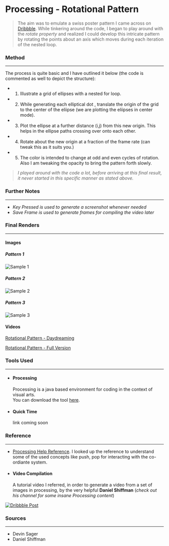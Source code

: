 # Processing - Rotational Pattern

> The aim was to emulate a swiss poster pattern I came across on [Dribbble](https://dribbble.com/shots/2198020-This-Station-Is-Non-Operational-At-The-Drive-In).
While tinkering around the code, I began to play around with the *rotate property* and realized I could develop this intricate pattern by rotating the points about an axis which moves during each iteration of the nested loop.

### Method
---
The process is quite basic and I have outlined it below (the code is commented as well to depict the structure):
 - 1. Illustrate a grid of ellipses with a nested for loop.
 - 2. While generating each elliptical dot , translate the origin of the grid to the center of the eliipse (we are plotting the eliipses in center mode).
 - 3. Plot the ellipse at a further distance (i,j) from this new origin. This helps in the ellipse paths crossing over onto each other.
- 4. Rotate about the new origin at a fraction of the frame rate (can tweak this as it suits you.)
 - 5. The color is intended to change at odd and even cycles of rotation. Also I am tweaking the opacity to bring the pattern forth slowly.

 > *I played around with the code a lot, before arriving at this final result, it never started in this specific manner as stated above.*

### Further Notes
---
  - *Key Pressed is used to generate a screenshot whenever needed*
  - *Save Frame is used to generate frames for compiling the video later*
  

### Final Renders
---
#### Images

##### Pattern 1
![Sample 1](https://github.com/IllusionInk/Processing_Rotational-Pattern/blob/master/Art%20Renders/Pattern_1.jpg)

##### Pattern 2
![Sample 2](https://github.com/IllusionInk/Processing_Rotational-Pattern/blob/master/Art%20Renders/Pattern_2.jpg)

##### Pattern 3
![Sample 3](https://github.com/IllusionInk/Processing_Rotational-Pattern/blob/master/Art%20Renders/Pattern_3.png)


#### Videos


[Rotational Pattern - Daydreaming](https://vimeo.com/184175456)

[Rotational Pattern - Full Version](https://vimeo.com/184175457)


### Tools Used
---

 - #### Processing
   Processing is a java based environment for coding in the context of visual arts.  
   You can download the tool [here](https://processing.org/download/).

 - #### Quick Time
   link coming soon



### Reference
---
 - [Processing Help Reference](https://processing.org/reference).
   I looked up the reference to understand some of the used concepts like push, pop for interacting with the co-ordiante system.

 - #### Video Compilation
   A tutorial video I referred, in order to generate a video from a set of images in processing, by the very helpful **Daniel Shiffman** (*check out his channel for some insane Processing content*)

[![Dribbble Post](http://img.youtube.com/vi/YOUTUBE_VIDEO_ID_HERE/0.jpg)](http://www.youtube.com/watch?v=YOUTUBE_VIDEO_ID_HERE)

### Sources
---
-  Devin Sager
-  Daniel Shiffman